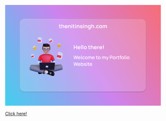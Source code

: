 ![](https://raw.githubusercontent.com/singhnitin77/Portfolio-website/main/Portfolio-banner.png)

[Click here!](thenitinsingh.com)

